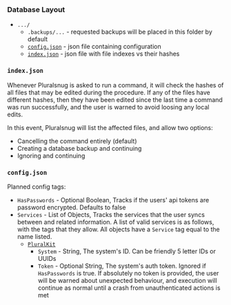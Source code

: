 ### Database Layout

- `.../`
    - `.backups/...` - requested backups will be placed in this folder by default
    - [`config.json`](#configjson) - json file containing configuration
    - [`index.json`](#indexjson) - json file with file indexes vs their hashes

### `index.json`

Whenever Pluralsnug is asked to run a command, it will check the hashes of all files that may be edited during the
procedure. If any of the files have different hashes, then they have been edited since the last time a command was run
successfully, and the user is warned to avoid loosing any local edits.

In this event, Pluralsnug will list the affected files, and allow two options:

- Cancelling the command entirely (default)
- Creating a database backup and continuing
- Ignoring and continuing

### `config.json`

Planned config tags:

- `HasPasswords` - Optional Boolean, Tracks if the users' api tokens are password encrypted. Defaults to false
- `Services` - List of Objects, Tracks the services that the user syncs between and related information. A list of valid
  services is as follows, with the tags that they allow. All objects have a `Service` tag equal to the name listed.
    - [`PluralKit`](https://pluralkit.me)
        - `System` - String, The system's ID. Can be friendly 5 letter IDs or UUIDs
        - `Token` - Optional String, The system's auth token. Ignored if `HasPasswords` is true. If absolutely no token
          is provided, the user will be warned about unexpected behaviour, and execution will continue as normal until a
          crash from unauthenticated actions is met
